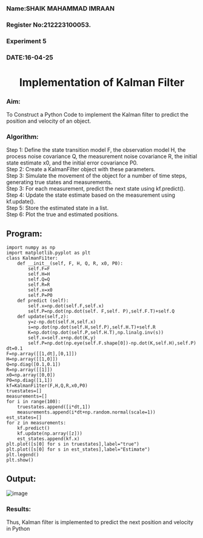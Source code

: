 <H3> Name:SHAIK MAHAMMAD IMRAAN </H3>
<H3>Register No:212223100053.</H3>
<H3> Experiment 5</H3>
<H3>DATE:16-04-25</H3>
<H1 ALIGN =CENTER> Implementation of Kalman Filter</H1>
<H3>Aim:</H3> To Construct a Python Code to implement the Kalman filter to predict the position and velocity of an object.
<H3>Algorithm:</H3>
Step 1: Define the state transition model F, the observation model H, the process noise covariance Q, the measurement noise covariance R, the initial state estimate x0, and the initial error covariance P0.<BR>
Step 2:  Create a KalmanFilter object with these parameters.<BR>
Step 3: Simulate the movement of the object for a number of time steps, generating true states and measurements. <BR>
Step 3: For each measurement, predict the next state using kf.predict().<BR>
Step 4: Update the state estimate based on the measurement using kf.update().<BR>
Step 5: Store the estimated state in a list.<BR>
Step 6: Plot the true and estimated positions.<BR>

## Program:

```
import numpy as np
import matplotlib.pyplot as plt
class KalmanFi1ter:
    def __init__(self, F, H, Q, R, x0, P0):
        self.F=F
        self.H=H
        self.Q=Q
        self.R=R
        self.x=x0
        self.P=P0
    def predict (self):
        self.x=np.dot(self.F,self.x)
        self.P=np.dot(np.dot(self. F,self. P),self.F.T)+self.Q
    def update(self,z):
        y=z-np.dot(self.H,self.x)
        s=np.dot(np.dot(self.H,self.P),self.H.T)+self.R
        K=np.dot(np.dot(self.P,self.H.T),np.linalg.inv(s))
        self.x=self.x+np.dot(K,y)
        self.P=np.dot(np.eye(self.F.shape[0])-np.dot(K,self.H),self.P)
dt=0.1
F=np.array([[1,dt],[0,1]])
H=np.array([[1,0]])
Q=np.diag([0.1,0.1])
R=np.array([[1]])
x0=np.array([0,0])
P0=np.diag([1,1])
kf=KalmanFi1ter(F,H,Q,R,x0,P0)
truestates=[]
measurements=[]
for i in range(100):
    truestates.append([i*dt,1])
    measurements.append(i*dt+np.random.normal(scale=1))
est_states=[]
for z in measurements:
    kf.predict()
    kf.update(np.array([z]))
    est_states.append(kf.x)
plt.plot([s[0] for s in truestates],label="true")
plt.plot([s[0] for s in est_states],label="Estimate")
plt.legend()
plt.show()

```

## Output:
![image](https://github.com/user-attachments/assets/a178967d-f3bb-408a-96a0-c79240ed9edb)



<H3>Results:</H3>
Thus, Kalman filter is implemented to predict the next position and   velocity in Python
